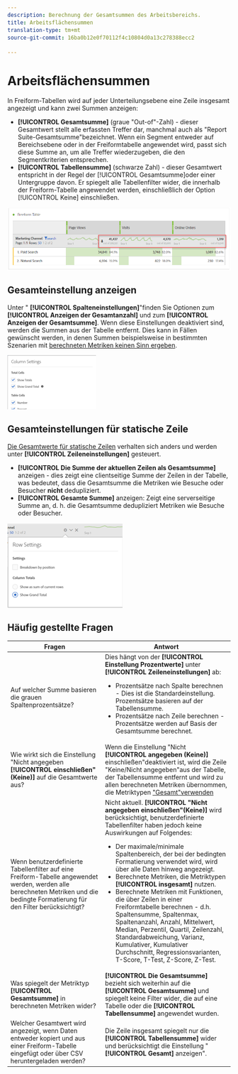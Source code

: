 ```yaml
---
description: Berechnung der Gesamtsummen des Arbeitsbereichs.
title: Arbeitsflächensummen
translation-type: tm+mt
source-git-commit: 16ba0b12e0f70112f4c10804d0a13c278388ecc2

---
```



# Arbeitsflächensummen

In Freiform-Tabellen wird auf jeder Unterteilungsebene eine Zeile insgesamt angezeigt und kann zwei Summen anzeigen:

* **[!UICONTROL Gesamtsumme]** (graue "Out-of"-Zahl) - dieser Gesamtwert stellt alle erfassten Treffer dar, manchmal auch als "Report Suite-Gesamtsumme"bezeichnet. Wenn ein Segment entweder auf Bereichsebene oder in der Freiformtabelle angewendet wird, passt sich diese Summe an, um alle Treffer wiederzugeben, die den Segmentkriterien entsprechen.
* **[!UICONTROL Tabellensumme]** (schwarze Zahl) - dieser Gesamtwert entspricht in der Regel der [!UICONTROL Gesamtsumme]oder einer Untergruppe davon. Er spiegelt alle Tabellenfilter wider, die innerhalb der Freiform-Tabelle angewendet werden, einschließlich der Option [!UICONTROL Keine] einschließen.

![](assets/total-row.png)

## Gesamteinstellung anzeigen

Unter " **[!UICONTROL Spalteneinstellungen]**"finden Sie Optionen zum **[!UICONTROL Anzeigen der Gesamtanzahl]** und zum **[!UICONTROL Anzeigen der Gesamtsumme]**. Wenn diese Einstellungen deaktiviert sind, werden die Summen aus der Tabelle entfernt. Dies kann in Fällen gewünscht werden, in denen Summen beispielsweise in bestimmten Szenarien mit [berechneten Metriken keinen Sinn ergeben](https://docs.adobe.com/content/help/en/analytics/components/calculated-metrics/calcmetrics-reference/cm-totals.html).

![](assets/column-settings-total.png)

## Gesamteinstellungen für statische Zeile

[Die Gesamtwerte für statische Zeilen](https://docs.adobe.com/content/help/en/analytics/analyze/analysis-workspace/build-workspace-project/column-row-settings/manual-vs-dynamic-rows.html) verhalten sich anders und werden unter **[!UICONTROL Zeileneinstellungen]** gesteuert.

* **[!UICONTROL Die Summe der aktuellen Zeilen als Gesamtsumme]** anzeigen - dies zeigt eine clientseitige Summe der Zeilen in der Tabelle, was bedeutet, dass die Gesamtsumme die Metriken wie Besuche oder Besucher **nicht** dedupliziert.
* **[!UICONTROL Gesamte Summe]** anzeigen: Zeigt eine serverseitige Summe an, d. h. die Gesamtsumme dedupliziert Metriken wie Besuche oder Besucher.

![](assets/static-rows.png)

## Häufig gestellte Fragen

| Fragen | Antwort |
|---|---|
| Auf welcher Summe basieren die grauen Spaltenprozentsätze? | Dies hängt von der **[!UICONTROL Einstellung Prozentwerte]** unter **[!UICONTROL Zeileneinstellungen]** ab:<ul><li>Prozentsätze nach Spalte berechnen - Dies ist die Standardeinstellung. Prozentsätze basieren auf der Tabellensumme.</li><li>Prozentsätze nach Zeile berechnen - Prozentsätze werden auf Basis der Gesamtsumme berechnet.</li></ul> |
| Wie wirkt sich die Einstellung "Nicht angegeben **[!UICONTROL einschließen"(Keine)]** auf die Gesamtwerte aus? | Wenn die Einstellung "Nicht **[!UICONTROL angegeben (Keine)]** einschließen"deaktiviert ist, wird die Zeile "Keine/Nicht angegeben"aus der Tabelle, der Tabellensumme entfernt und wird zu allen berechneten Metriken übernommen, die Metriktypen ["Gesamt"verwenden](https://docs.adobe.com/content/help/en/analytics/components/calculated-metrics/calcmetric-workflow/m-metric-type-alloc.html) |
| Wenn benutzerdefinierte Tabellenfilter auf eine Freiform-Tabelle angewendet werden, werden alle berechneten Metriken und die bedingte Formatierung für den Filter berücksichtigt? | Nicht aktuell. **[!UICONTROL "Nicht angegeben einschließen"(Keine)]** wird berücksichtigt, benutzerdefinierte Tabellenfilter haben jedoch keine Auswirkungen auf Folgendes:<ul><li>Der maximale/minimale Spaltenbereich, der bei der bedingten Formatierung verwendet wird, wird über alle Daten hinweg angezeigt.</li><li>Berechnete Metriken, die Metriktypen **[!UICONTROL insgesamt]** nutzen.</li><li>Berechnete Metriken mit Funktionen, die über Zeilen in einer Freiformtabelle berechnen - d.h. Spaltensumme, Spaltenmax, Spaltenanzahl, Anzahl, Mittelwert, Median, Perzentil, Quartil, Zeilenzahl, Standardabweichung, Varianz, Kumulativer, Kumulativer Durchschnitt, Regressionsvarianten, T-Score, T-Test, Z-Score, Z-Test.</li></ul> |
| Was spiegelt der Metriktyp **[!UICONTROL Gesamtsumme]** in berechneten Metriken wider? | **[!UICONTROL Die Gesamtsumme]** bezieht sich weiterhin auf die **[!UICONTROL Gesamtsumme]** und spiegelt keine Filter wider, die auf eine Tabelle oder die **[!UICONTROL Tabellensumme]** angewendet wurden. |
| Welcher Gesamtwert wird angezeigt, wenn Daten entweder kopiert und aus einer Freiform-Tabelle eingefügt oder über CSV heruntergeladen werden? | Die Zeile insgesamt spiegelt nur die **[!UICONTROL Tabellensumme]** wider und berücksichtigt die Einstellung " **[!UICONTROL Gesamt]** anzeigen". |

